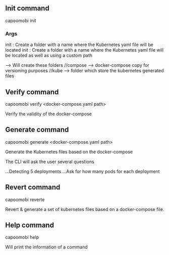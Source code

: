 ## Init command

capoomobi init <args>

### Args

init <name>: Create a folder with a name where the Kubernetes yaml file will be located
init <name> <path>: Create a folder with a name where the Kubernetes yaml file will be located as well as using a custom path


--> Will create these folders
<path>/<name>/compose --> docker-compose copy for versioning purposes
<path>/<name>/kube --> folder which store the kubernetes generated files


## Verify command

capoomobi verify <docker-compose.yaml path>

Verify the validity of the docker-compose

## Generate command

capoomobi generate <docker-compose.yaml path>

Generate the Kubernetes files based on the docker-compose

The CLI will ask the user several questions

...Detecting 5 deployments
...Ask for how many pods for each deployment

## Revert command

capoomobi reverte <number>

Revert & generate a set of kubernetes files based on a docker-compose<version number> file.

## Help command

capoomobi help <command>

Will print the information of a command
